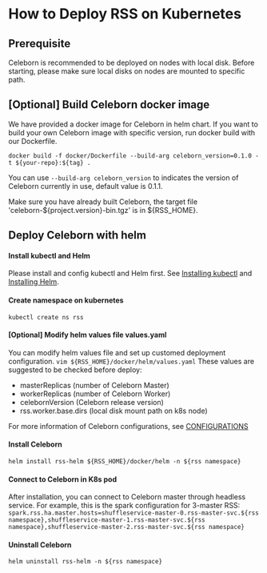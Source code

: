 # How to Deploy RSS on Kubernetes

## Prerequisite
Celeborn is recommended to be deployed on nodes with local disk. Before starting, please make sure local disks on nodes are mounted to specific path.

## [Optional] Build Celeborn docker image
We have provided a docker image for Celeborn in helm chart. If you want to build your own Celeborn image with specific version, run docker build with our Dockerfile.

`
docker build -f docker/Dockerfile --build-arg celeborn_version=0.1.0 -t ${your-repo}:${tag} .
`

You can use `--build-arg celeborn_version` to indicates the version of Celeborn currently in use, default value is 0.1.1.

Make sure you have already built Celeborn, the target file 'celeborn-${project.version}-bin.tgz' is in ${RSS_HOME}.

## Deploy Celeborn with helm

#### Install kubectl and Helm

Please install and config kubectl and Helm first. See [Installing kubectl](https://kubernetes.io/docs/tasks/tools/#kubectl) and [Installing Helm](https://helm.sh/docs/intro/install/).

#### Create namespace on kubernetes
`
kubectl create ns rss
`

#### [Optional] Modify helm values file values.yaml
You can modify helm values file and set up customed deployment configuration.
`
vim ${RSS_HOME}/docker/helm/values.yaml
`
These values are suggested to be checked before deploy:  
- masterReplicas (number of Celeborn Master)
- workerReplicas (number of Celeborn Worker)
- celebornVersion (Celeborn release version)
- rss.worker.base.dirs (local disk mount path on k8s node)

For more information of Celeborn configurations, see [CONFIGURATIONS](../CONFIGURATION_GUIDE.md)

#### Install Celeborn
`
helm install rss-helm ${RSS_HOME}/docker/helm -n ${rss namespace}
`

#### Connect to Celeborn in K8s pod
After installation, you can connect to Celeborn master through headless service. For example, this is the spark configuration for 3-master RSS:
`
spark.rss.ha.master.hosts=shuffleservice-master-0.rss-master-svc.${rss namespace},shuffleservice-master-1.rss-master-svc.${rss namespace},shuffleservice-master-2.rss-master-svc.${rss namespace}
`

#### Uninstall Celeborn
`
helm uninstall rss-helm -n ${rss namespace}
`